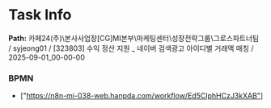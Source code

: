 # Task Info

**Path:** 카페24(주)\본사사업장\[CG]MI본부\마케팅센터\성장전략그룹\그로스파트너팀 / syjeong01 / [323803] 수익 정산 지원 _ 네이버 검색광고 아이디별 거래액 매칭 / 2025-09-01_00-00-00

### BPMN
- ["https://n8n-mi-038-web.hanpda.com/workflow/Ed5CIphHCzJ3kXAB"]

